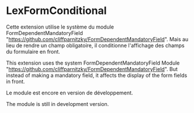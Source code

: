 # LexFormConditional

Cette extension utilise le système du module FormDependentMandatoryField  "https://github.com/cliffparnitzky/FormDependentMandatoryField".
Mais au lieu de rendre un champ obligatoire, il conditionne l'affichage des champs du formulaire en front.


This extension uses the system FormDependentMandatoryField Module "https://github.com/cliffparnitzky/FormDependentMandatoryField".
But instead of making a mandatory field, it affects the display of the form fields in front.


Le module est encore en version de développement.

The module is still in development version.
